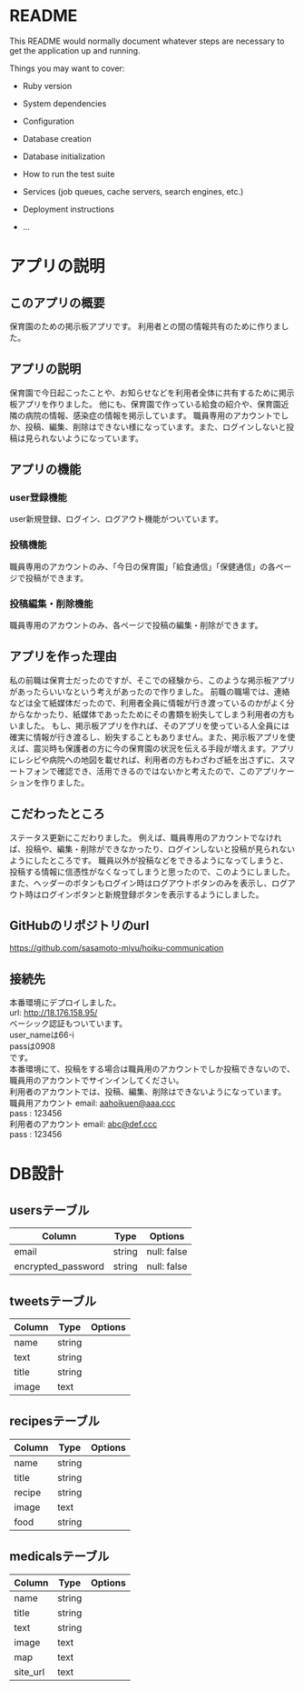 # README

This README would normally document whatever steps are necessary to get the
application up and running.

Things you may want to cover:

* Ruby version

* System dependencies

* Configuration

* Database creation

* Database initialization

* How to run the test suite

* Services (job queues, cache servers, search engines, etc.)

* Deployment instructions

* ...

# アプリの説明
## このアプリの概要
保育園のための掲示板アプリです。
利用者との間の情報共有のために作りました。

## アプリの説明
保育園で今日起こったことや、お知らせなどを利用者全体に共有するために掲示板アプリを作りました。
他にも、保育園で作っている給食の紹介や、保育園近隣の病院の情報、感染症の情報を掲示しています。
職員専用のアカウントでしか、投稿、編集、削除はできない様になっています。また、ログインしないと投稿は見られないようになっています。

## アプリの機能
### user登録機能
user新規登録、ログイン、ログアウト機能がついています。
### 投稿機能
職員専用のアカウントのみ、「今日の保育園」「給食通信」「保健通信」の各ページで投稿ができます。
### 投稿編集・削除機能
職員専用のアカウントのみ、各ページで投稿の編集・削除ができます。

## アプリを作った理由
私の前職は保育士だったのですが、そこでの経験から、このような掲示板アプリがあったらいいなという考えがあったので作りました。
前職の職場では、連絡などは全て紙媒体だったので、利用者全員に情報が行き渡っているのかがよく分からなかったり、紙媒体であったためにその書類を紛失してしまう利用者の方もいました。
もし、掲示板アプリを作れば、そのアプリを使っている人全員には確実に情報が行き渡るし、紛失することもありません。また、掲示板アプリを使えば、震災時も保護者の方に今の保育園の状況を伝える手段が増えます。アプリにレシピや病院への地図を載せれば、利用者の方もわざわざ紙を出さずに、スマートフォンで確認でき、活用できるのではないかと考えたので、このアプリケーションを作りました。

## こだわったところ
ステータス更新にこだわりました。
例えば、職員専用のアカウントでなければ、投稿や、編集・削除ができなかったり、ログインしないと投稿が見られないようにしたところです。
職員以外が投稿などをできるようになってしまうと、投稿する情報に信憑性がなくなってしまうと思ったので、このようにしました。
また、ヘッダーのボタンもログイン時はログアウトボタンのみを表示し、ログアウト時はログインボタンと新規登録ボタンを表示するようにしました。


## GitHubのリポジトリのurl
https://github.com/sasamoto-miyu/hoiku-communication

## 接続先
本番環境にデプロイしました。  
url:  http://18.176.158.95/  
ベーシック認証もついています。  
user_nameは66-i  
passは0908  
です。  
本番環境にて、投稿をする場合は職員用のアカウントでしか投稿できないので、職員用のアカウントでサインインしてください。  
利用者のアカウントでは、投稿、編集、削除はできないようになっています。
職員用アカウント email: aahoikuen@aaa.ccc  
              pass : 123456  
利用者のアカウント email: abc@def.ccc  
                  pass : 123456

# DB設計
## usersテーブル

|Column|Type|Options|
|------|----|-------|
|email|string|null: false|
|encrypted_password|string|null: false|

## tweetsテーブル
|Column|Type|Options|
|------|----|-------|
|name|string||
|text|string||
|title|string||
|image|text||

## recipesテーブル
|Column|Type|Options|
|------|----|-------|
|name|string||
|title|string||
|recipe|string||
|image|text||
|food|string||

## medicalsテーブル
|Column|Type|Options|
|------|----|-------|
|name|string||
|title|string||
|text|string||
|image|text||
|map|text||
|site_url|text||


